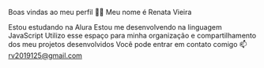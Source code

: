 Boas vindas ao meu perfil 💙💙
Meu nome é Renata Vieira 

Estou estudando na Alura
Estou me desenvolvendo na linguagem JavaScript
Utilizo esse espaço para minha organização e compartilhamento dos meu projetos desenvolvidos
Você pode entrar em contato comigo 📫
rv2019125@gmail.com

